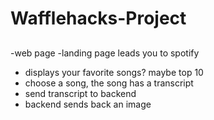 # Wafflehacks-Project

##
-web page
-landing page leads you to spotify
- displays your favorite songs? maybe top 10
- choose a song, the song has a transcript
- send transcript to backend
- backend sends back an image
